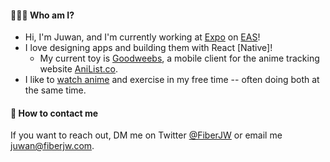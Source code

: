 #### 👨🏾‍💻 Who am I?

- Hi, I'm Juwan, and I'm currently working at [Expo](https://expo.dev) on [EAS](https://expo.dev/eas)!
- I love designing apps and building them with React [Native]!
  - My current toy is [Goodweebs](https://github.com/fiberjw/goodweebs), a mobile client for the anime tracking website [AniList.co](https://anilist.co).
- I like to [watch anime](https://anilist.co/user/fiberjw/) and exercise in my free time -- often doing both at the same time.

#### 📱 How to contact me

If you want to reach out, DM me on Twitter [@FiberJW](https://twitter.com/FiberJW) or email me [juwan@fiberjw.com](mailto:juwan@fiberjw.com).
